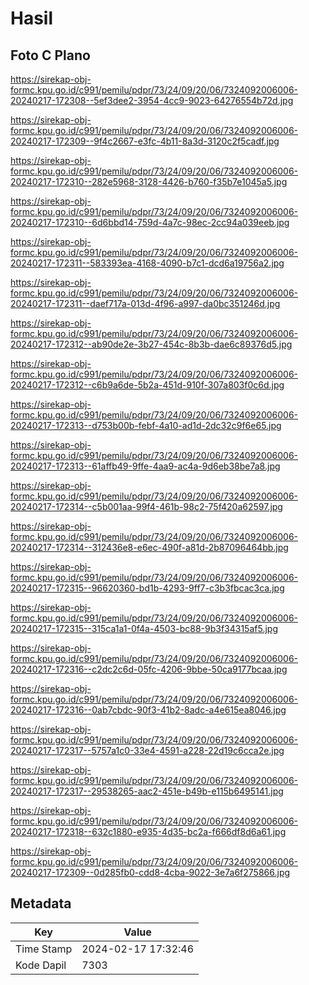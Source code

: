 # Hasil

## Foto C Plano

https://sirekap-obj-formc.kpu.go.id/c991/pemilu/pdpr/73/24/09/20/06/7324092006006-20240217-172308--5ef3dee2-3954-4cc9-9023-64276554b72d.jpg

https://sirekap-obj-formc.kpu.go.id/c991/pemilu/pdpr/73/24/09/20/06/7324092006006-20240217-172309--9f4c2667-e3fc-4b11-8a3d-3120c2f5cadf.jpg

https://sirekap-obj-formc.kpu.go.id/c991/pemilu/pdpr/73/24/09/20/06/7324092006006-20240217-172310--282e5968-3128-4426-b760-f35b7e1045a5.jpg

https://sirekap-obj-formc.kpu.go.id/c991/pemilu/pdpr/73/24/09/20/06/7324092006006-20240217-172310--6d6bbd14-759d-4a7c-98ec-2cc94a039eeb.jpg

https://sirekap-obj-formc.kpu.go.id/c991/pemilu/pdpr/73/24/09/20/06/7324092006006-20240217-172311--583393ea-4168-4090-b7c1-dcd6a19756a2.jpg

https://sirekap-obj-formc.kpu.go.id/c991/pemilu/pdpr/73/24/09/20/06/7324092006006-20240217-172311--daef717a-013d-4f96-a997-da0bc351246d.jpg

https://sirekap-obj-formc.kpu.go.id/c991/pemilu/pdpr/73/24/09/20/06/7324092006006-20240217-172312--ab90de2e-3b27-454c-8b3b-dae6c89376d5.jpg

https://sirekap-obj-formc.kpu.go.id/c991/pemilu/pdpr/73/24/09/20/06/7324092006006-20240217-172312--c6b9a6de-5b2a-451d-910f-307a803f0c6d.jpg

https://sirekap-obj-formc.kpu.go.id/c991/pemilu/pdpr/73/24/09/20/06/7324092006006-20240217-172313--d753b00b-febf-4a10-ad1d-2dc32c9f6e65.jpg

https://sirekap-obj-formc.kpu.go.id/c991/pemilu/pdpr/73/24/09/20/06/7324092006006-20240217-172313--61affb49-9ffe-4aa9-ac4a-9d6eb38be7a8.jpg

https://sirekap-obj-formc.kpu.go.id/c991/pemilu/pdpr/73/24/09/20/06/7324092006006-20240217-172314--c5b001aa-99f4-461b-98c2-75f420a62597.jpg

https://sirekap-obj-formc.kpu.go.id/c991/pemilu/pdpr/73/24/09/20/06/7324092006006-20240217-172314--312436e8-e6ec-490f-a81d-2b87096464bb.jpg

https://sirekap-obj-formc.kpu.go.id/c991/pemilu/pdpr/73/24/09/20/06/7324092006006-20240217-172315--96620360-bd1b-4293-9ff7-c3b3fbcac3ca.jpg

https://sirekap-obj-formc.kpu.go.id/c991/pemilu/pdpr/73/24/09/20/06/7324092006006-20240217-172315--315ca1a1-0f4a-4503-bc88-9b3f34315af5.jpg

https://sirekap-obj-formc.kpu.go.id/c991/pemilu/pdpr/73/24/09/20/06/7324092006006-20240217-172316--c2dc2c6d-05fc-4206-9bbe-50ca9177bcaa.jpg

https://sirekap-obj-formc.kpu.go.id/c991/pemilu/pdpr/73/24/09/20/06/7324092006006-20240217-172316--0ab7cbdc-90f3-41b2-8adc-a4e615ea8046.jpg

https://sirekap-obj-formc.kpu.go.id/c991/pemilu/pdpr/73/24/09/20/06/7324092006006-20240217-172317--5757a1c0-33e4-4591-a228-22d19c6cca2e.jpg

https://sirekap-obj-formc.kpu.go.id/c991/pemilu/pdpr/73/24/09/20/06/7324092006006-20240217-172317--29538265-aac2-451e-b49b-e115b6495141.jpg

https://sirekap-obj-formc.kpu.go.id/c991/pemilu/pdpr/73/24/09/20/06/7324092006006-20240217-172318--632c1880-e935-4d35-bc2a-f666df8d6a61.jpg

https://sirekap-obj-formc.kpu.go.id/c991/pemilu/pdpr/73/24/09/20/06/7324092006006-20240217-172309--0d285fb0-cdd8-4cba-9022-3e7a6f275866.jpg


## Metadata

| Key        | Value               |
| ---------- | ------------------- |
| Time Stamp | 2024-02-17 17:32:46 |
| Kode Dapil | 7303                |



